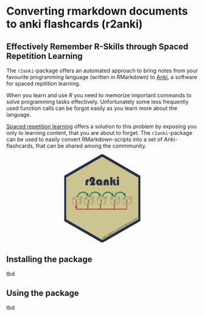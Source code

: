 # Converting rmarkdown documents to anki flashcards (r2anki)

## Effectively Remember R-Skills through Spaced Repetition Learning
The `r2anki`-package offers an automated approach to bring notes from your favourite programming language (written in RMarkdown) to [Anki](https://ankisrs.net), a software for spaced repitition learning.

When you learn and use *R* you need to memorize important commands to solve programming tasks effectively. Unfortunately some less frequently used function calls can be forgot easily as you learn more about the language.

[Spaced repetition learning](https://en.wikipedia.org/wiki/Spaced_repetition) offers a solution to this problem by exposing you only to learning content, that you are about to forget. The `r2anki`-package can be used to easily convert RMarkdown-scripts into a set of Anki-flashcards, that can be shared among the commmunity.

<center><img src="r2anki_sticker.png" alt="r2anki-sticker" style="width: 200px;"/></center>

## Installing the package
tbd

## Using the package
tbd
